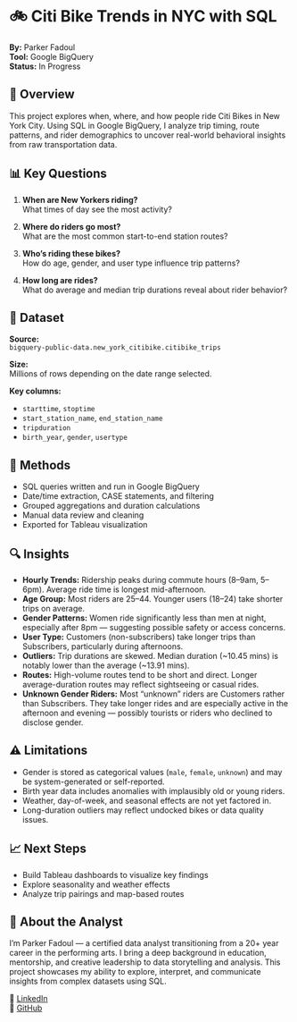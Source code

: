 # 🚲 Citi Bike Trends in NYC with SQL

**By:** Parker Fadoul  
**Tool:** Google BigQuery  
**Status:** In Progress

## 📌 Overview

This project explores when, where, and how people ride Citi Bikes in New York City. Using SQL in Google BigQuery, I analyze trip timing, route patterns, and rider demographics to uncover real-world behavioral insights from raw transportation data.

## 📊 Key Questions

1. **When are New Yorkers riding?**  
   What times of day see the most activity?

2. **Where do riders go most?**  
   What are the most common start-to-end station routes?

3. **Who’s riding these bikes?**  
   How do age, gender, and user type influence trip patterns?

4. **How long are rides?**  
   What do average and median trip durations reveal about rider behavior?

## 📂 Dataset

**Source:**  
`bigquery-public-data.new_york_citibike.citibike_trips`

**Size:**  
Millions of rows depending on the date range selected.

**Key columns:**
- `starttime`, `stoptime`
- `start_station_name`, `end_station_name`
- `tripduration`
- `birth_year`, `gender`, `usertype`

## 🧠 Methods

- SQL queries written and run in Google BigQuery  
- Date/time extraction, CASE statements, and filtering  
- Grouped aggregations and duration calculations  
- Manual data review and cleaning  
- Exported for Tableau visualization

## 🔍 Insights

- **Hourly Trends:** Ridership peaks during commute hours (8–9am, 5–6pm). Average ride time is longest mid-afternoon.
- **Age Group:** Most riders are 25–44. Younger users (18–24) take shorter trips on average.
- **Gender Patterns:** Women ride significantly less than men at night, especially after 8pm — suggesting possible safety or access concerns.
- **User Type:** Customers (non-subscribers) take longer trips than Subscribers, particularly during afternoons.
- **Outliers:** Trip durations are skewed. Median duration (~10.45 mins) is notably lower than the average (~13.91 mins).
- **Routes:** High-volume routes tend to be short and direct. Longer average-duration routes may reflect sightseeing or casual rides.
- **Unknown Gender Riders:** Most “unknown” riders are Customers rather than Subscribers. They take longer rides and are especially active in the afternoon and evening — possibly tourists or riders who declined to disclose gender.

## ⚠️ Limitations

- Gender is stored as categorical values (`male`, `female`, `unknown`) and may be system-generated or self-reported.
- Birth year data includes anomalies with implausibly old or young riders.
- Weather, day-of-week, and seasonal effects are not yet factored in.
- Long-duration outliers may reflect undocked bikes or data quality issues.

## 📈 Next Steps

- Build Tableau dashboards to visualize key findings  
- Explore seasonality and weather effects  
- Analyze trip pairings and map-based routes

## 👤 About the Analyst

I’m Parker Fadoul — a certified data analyst transitioning from a 20+ year career in the performing arts. I bring a deep background in education, mentorship, and creative leadership to data storytelling and analysis. This project showcases my ability to explore, interpret, and communicate insights from complex datasets using SQL.

🔗 [LinkedIn](https://www.linkedin.com/in/parker-fadoul-63449135b/)  
🔗 [GitHub](https://github.com/ParkerFadoul)
